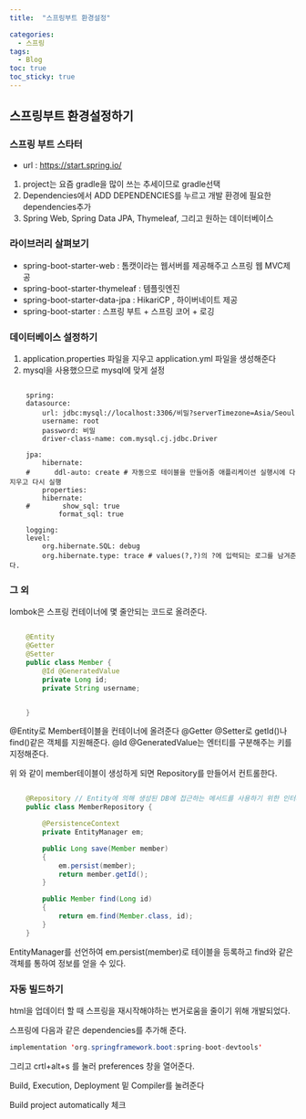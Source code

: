 ```yaml
---
title:  "스프링부트 환경설정"

categories:
  - 스프링
tags:
  - Blog
toc: true
toc_sticky: true
---
```


## 스프링부트 환경설정하기

### 스프링 부트 스타터

- url : https://start.spring.io/

1. project는 요즘 gradle을 많이 쓰는 추세이므로 gradle선택
2. Dependencies에서 ADD DEPENDENCIES를 누르고 개발 환경에 필요한 dependencies추가
3. Spring Web, Spring Data JPA, Thymeleaf, 그리고 원하는 데이터베이스

### 라이브러리 살펴보기

- spring-boot-starter-web : 톰캣이라는 웹서버를 제공해주고 스프링 웹 MVC제공
- spring-boot-starter-thymeleaf : 템플릿엔진
- spring-boot-starter-data-jpa : HikariCP , 하이버네이트 제공
- spring-boot-starter : 스프링 부트 + 스프링 코어 + 로깅

### 데이터베이스 설정하기

1. application.properties 파일을 지우고 application.yml 파일을 생성해준다
2. mysql을 사용했으므로 mysql에 맞게 설정

```

    spring:
    datasource:
        url: jdbc:mysql://localhost:3306/비밀?serverTimezone=Asia/Seoul
        username: root
        password: 비밀
        driver-class-name: com.mysql.cj.jdbc.Driver

    jpa:
        hibernate:
    #      ddl-auto: create # 자동으로 테이블을 만들어줌 애플리케이션 실행시에 다 지우고 다시 실행
        properties:
        hibernate:
    #        show_sql: true
            format_sql: true

    logging:
    level:
        org.hibernate.SQL: debug
        org.hibernate.type: trace # values(?,?)의 ?에 입력되는 로그를 남겨준다.
```

### 그 외

lombok은 스프링 컨테이너에 몇 줄안되는 코드로 올려준다.

```java

    @Entity
    @Getter
    @Setter
    public class Member {
        @Id @GeneratedValue
        private Long id;
        private String username;


    }
```

@Entity로 Member테이블을 컨테이너에 올려준다
@Getter @Setter로 getId()나 find()같은 객체를 지원해준다.
@Id @GeneratedValue는 엔터티를 구분해주는 키를 지정해준다.

위 와 같이 member테이블이 생성하게 되면 Repository를 만들어서 컨트롤한다.

```java

    @Repository // Entity에 의해 생성된 DB에 접근하는 메서드를 사용하기 위한 인터페이스이다.
    public class MemberRepository {

        @PersistenceContext
        private EntityManager em;

        public Long save(Member member)
        {
            em.persist(member);
            return member.getId();
        }

        public Member find(Long id)
        {
            return em.find(Member.class, id);
        }
    }

```

EntityManager를 선언하여 em.persist(member)로 테이블을 등록하고 find와 같은 객체를 통하여 정보를 얻을 수 있다.

### 자동 빌드하기

html을 업데이터 할 때 스프링을 재시작해야하는 번거로움을 줄이기 위해 개발되었다.

스프링에 다음과 같은 dependencies를 추가해 준다.
```java
implementation 'org.springframework.boot:spring-boot-devtools'
```

그리고 crtl+alt+s 를 눌러 preferences 창을 열어준다.

Build, Execution, Deployment 밑 Compiler를 눌려준다

Build project automatically 체크

